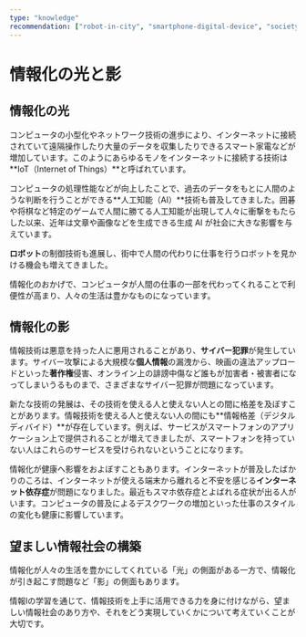 ```yaml
---
type: "knowledge"
recommendation: ["robot-in-city", "smartphone-digital-device", "society50-and-sdgs"]
---
```


# 情報化の光と影

## 情報化の光

コンピュータの小型化やネットワーク技術の進歩により、インターネットに接続されていて遠隔操作したり大量のデータを収集したりできるスマート家電などが増加しています。このようにあらゆるモノをインターネットに接続する技術は **IoT（Internet of Things）**と呼ばれています。

コンピュータの処理性能などが向上したことで、過去のデータをもとに人間のような判断を行うことができる**人工知能（AI）**技術も普及してきました。囲碁や将棋など特定のゲームで人間に勝てる人工知能が出現して人々に衝撃をもたらした以来、近年は文章や画像などを生成できる生成 AI が社会に大きな影響を与えています。

**ロボット**の制御技術も進展し、街中で人間の代わりに仕事を行うロボットを見かける機会も増えてきました。

情報化のおかげで、コンピュータが人間の仕事の一部を代わってくれることで利便性が高まり、人々の生活は豊かなものになっています。

## 情報化の影

情報技術は悪意を持った人に悪用されることがあり、**サイバー犯罪**が発生しています。サイバー攻撃による大規模な**個人情報**の漏洩から、映画の違法アップロードといった**著作権**侵害、オンライン上の誹謗中傷など誰もが加害者・被害者になってしまいうるものまで、さまざまなサイバー犯罪が問題になっています。

新たな技術の発展は、その技術を使える人と使えない人との間に格差を及ぼすことがあります。情報技術を使える人と使えない人の間にも**情報格差（デジタルディバイド）**が存在しています。例えば、サービスがスマートフォンのアプリケーション上で提供されることが増えてきましたが、スマートフォンを持っていない人はこれらのサービスを受けられないということになります。

情報化が健康へ影響をおよぼすこともあります。インターネットが普及したばかりのころは、インターネットが使える端末から離れると不安を感じる**インターネット依存症**が問題になりました。最近もスマホ依存症とよばれる症状が出る人がいます。コンピュータの普及によるデスクワークの増加といった仕事のスタイルの変化も健康に影響しています。

## 望ましい情報社会の構築

情報化が人々の生活を豊かにしてくれている「光」の側面がある一方で、情報化が引き起こす問題など「影」の側面もあります。

情報Ⅰの学習を通じて、情報技術を上手に活用できる力を身に付けながら、望ましい情報社会のあり方や、それをどう実現していくかについて考えていくことが大切です。
